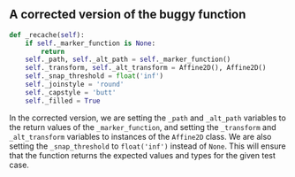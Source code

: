 ## A corrected version of the buggy function
```python
def _recache(self):
    if self._marker_function is None:
        return
    self._path, self._alt_path = self._marker_function()
    self._transform, self._alt_transform = Affine2D(), Affine2D()
    self._snap_threshold = float('inf')
    self._joinstyle = 'round'
    self._capstyle = 'butt'
    self._filled = True
```
In the corrected version, we are setting the `_path` and `_alt_path` variables to the return values of the `_marker_function`, and setting the `_transform` and `_alt_transform` variables to instances of the `Affine2D` class. We are also setting the `_snap_threshold` to `float('inf')` instead of `None`. This will ensure that the function returns the expected values and types for the given test case.